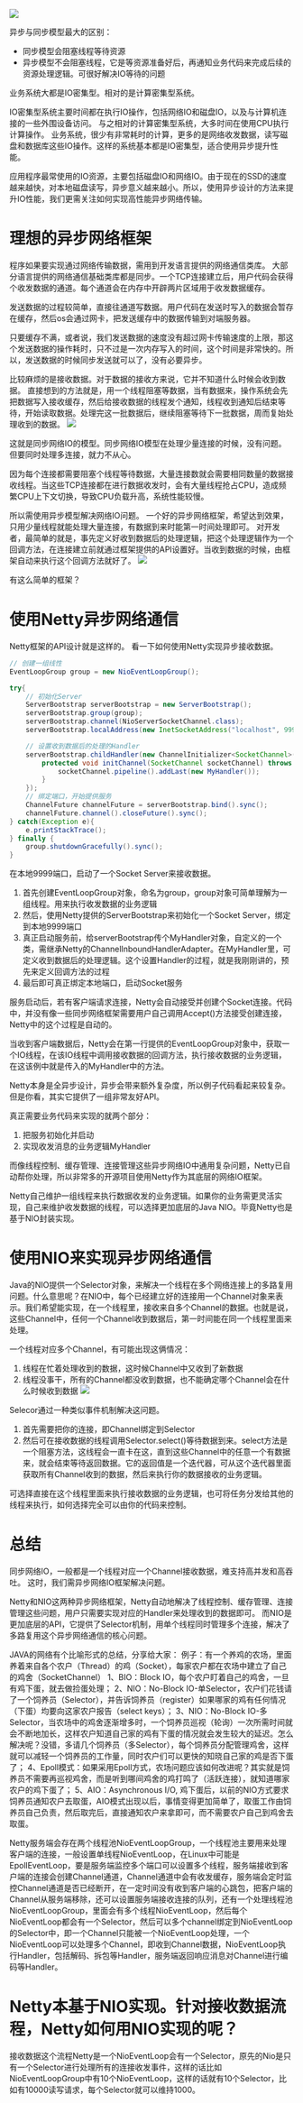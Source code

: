 ![](https://img-blog.csdnimg.cn/20200806211755709.png?x-oss-process=image/watermark,type_ZmFuZ3poZW5naGVpdGk,shadow_10,text_aHR0cHM6Ly9ibG9nLmNzZG4ubmV0L3FxXzMzNTg5NTEw,size_1,color_FFFFFF,t_70)

异步与同步模型最大的区别：
- 同步模型会阻塞线程等待资源
- 异步模型不会阻塞线程，它是等资源准备好后，再通知业务代码来完成后续的资源处理逻辑。可很好解决IO等待的问题

业务系统大都是IO密集型。相对的是计算密集型系统。

IO密集型系统主要时间都在执行IO操作，包括网络IO和磁盘IO，以及与计算机连接的一些外围设备访问。
与之相对的计算密集型系统，大多时间在使用CPU执行计算操作。
业务系统，很少有非常耗时的计算，更多的是网络收发数据，读写磁盘和数据库这些IO操作。这样的系统基本都是IO密集型，适合使用异步提升性能。

应用程序最常使用的IO资源，主要包括磁盘IO和网络IO。由于现在的SSD的速度越来越快，对本地磁盘读写，异步意义越来越小。所以，使用异步设计的方法来提升IO性能，我们更需关注如何实现高性能异步网络传输。

# 理想的异步网络框架
程序如果要实现通过网络传输数据，需用到开发语言提供的网络通信类库。
大部分语言提供的网络通信基础类库都是同步。一个TCP连接建立后，用户代码会获得个收发数据的通道。每个通道会在内存中开辟两片区域用于收发数据缓存。

发送数据的过程较简单，直接往通道写数据。用户代码在发送时写入的数据会暂存在缓存，然后os会通过网卡，把发送缓存中的数据传输到对端服务器。

只要缓存不满，或者说，我们发送数据的速度没有超过网卡传输速度的上限，那这个发送数据的操作耗时，只不过是一次内存写入的时间，这个时间是非常快的。所以，发送数据的时候同步发送就可以了，没有必要异步。

比较麻烦的是接收数据。对于数据的接收方来说，它并不知道什么时候会收到数据。
直接想到的方法就是，用一个线程阻塞等数据，当有数据来，操作系统会先把数据写入接收缓存，然后给接收数据的线程发个通知，线程收到通知后结束等待，开始读取数据。处理完这一批数据后，继续阻塞等待下一批数据，周而复始处理收到的数据。
![](https://img-blog.csdnimg.cn/20200806003514931.png?x-oss-process=image/watermark,type_ZmFuZ3poZW5naGVpdGk,shadow_10,text_aHR0cHM6Ly9ibG9nLmNzZG4ubmV0L3FxXzMzNTg5NTEw,size_1,color_FFFFFF,t_70)

这就是同步网络IO的模型。同步网络IO模型在处理少量连接的时候，没有问题。
但要同时处理多连接，就力不从心。

因为每个连接都需要阻塞个线程等待数据，大量连接数就会需要相同数量的数据接收线程。当这些TCP连接都在进行数据收发时，会有大量线程抢占CPU，造成频繁CPU上下文切换，导致CPU负载升高，系统性能较慢。

所以需使用异步模型解决网络IO问题。
一个好的异步网络框架，希望达到效果，只用少量线程就能处理大量连接，有数据到来时能第一时间处理即可。
对开发者，最简单的就是，事先定义好收到数据后的处理逻辑，把这个处理逻辑作为一个回调方法，在连接建立前就通过框架提供的API设置好。当收到数据的时候，由框架自动来执行这个回调方法就好了。
![](https://img-blog.csdnimg.cn/20200806003537605.png?x-oss-process=image/watermark,type_ZmFuZ3poZW5naGVpdGk,shadow_10,text_aHR0cHM6Ly9ibG9nLmNzZG4ubmV0L3FxXzMzNTg5NTEw,size_1,color_FFFFFF,t_70)

有这么简单的框架？

# 使用Netty异步网络通信
Netty框架的API设计就是这样的。
看一下如何使用Netty实现异步接收数据。



```java
// 创建一组线性
EventLoopGroup group = new NioEventLoopGroup();

try{
    // 初始化Server
    ServerBootstrap serverBootstrap = new ServerBootstrap();
    serverBootstrap.group(group);
    serverBootstrap.channel(NioServerSocketChannel.class);
    serverBootstrap.localAddress(new InetSocketAddress("localhost", 9999));

    // 设置收到数据后的处理的Handler
    serverBootstrap.childHandler(new ChannelInitializer<SocketChannel>() {
        protected void initChannel(SocketChannel socketChannel) throws Exception {
            socketChannel.pipeline().addLast(new MyHandler());
        }
    });
    // 绑定端口，开始提供服务
    ChannelFuture channelFuture = serverBootstrap.bind().sync();
    channelFuture.channel().closeFuture().sync();
} catch(Exception e){
    e.printStackTrace();
} finally {
    group.shutdownGracefully().sync();
}
```

在本地9999端口，启动了一个Socket Server来接收数据。
1. 首先创建EventLoopGroup对象，命名为group，group对象可简单理解为一组线程。用来执行收发数据的业务逻辑
2. 然后，使用Netty提供的ServerBootstrap来初始化一个Socket Server，绑定到本地9999端口
3. 真正启动服务前，给serverBootstrap传个MyHandler对象，自定义的一个类，需继承Netty的ChannelInboundHandlerAdapter。在MyHandler里，可定义收到数据后的处理逻辑。这个设置Handler的过程，就是我刚刚讲的，预先来定义回调方法的过程
4. 最后即可真正绑定本地端口，启动Socket服务

服务启动后，若有客户端请求连接，Netty会自动接受并创建个Socket连接。代码中，并没有像一些同步网络框架需要用户自己调用Accept()方法接受创建连接，Netty中的这个过程是自动的。

当收到客户端数据后，Netty会在第一行提供的EventLoopGroup对象中，获取一个IO线程，在该IO线程中调用接收数据的回调方法，执行接收数据的业务逻辑，在这该例中就是传入的MyHandler中的方法。

Netty本身是全异步设计，异步会带来额外复杂度，所以例子代码看起来较复杂。但是你看，其实它提供了一组非常友好API。

真正需要业务代码来实现的就两个部分：
1. 把服务初始化并启动
2. 实现收发消息的业务逻辑MyHandler

而像线程控制、缓存管理、连接管理这些异步网络IO中通用复杂问题，Netty已自动帮你处理，所以非常多的开源项目使用Netty作为其底层的网络IO框架。

Netty自己维护一组线程来执行数据收发的业务逻辑。如果你的业务需更灵活实现，自己来维护收发数据的线程，可以选择更加底层的Java NIO。毕竟Netty也是基于NIO封装实现。

# 使用NIO来实现异步网络通信
Java的NIO提供一个Selector对象，来解决一个线程在多个网络连接上的多路复用问题。什么意思呢？在NIO中，每个已经建立好的连接用一个Channel对象来表示。我们希望能实现，在一个线程里，接收来自多个Channel的数据。也就是说，这些Channel中，任何一个Channel收到数据后，第一时间能在同一个线程里面来处理。

一个线程对应多个Channel，有可能出现这俩情况：
1. 线程在忙着处理收到的数据，这时候Channel中又收到了新数据
2. 线程没事干，所有的Channel都没收到数据，也不能确定哪个Channel会在什么时候收到数据
![](https://img-blog.csdnimg.cn/20200806015618602.png?x-oss-process=image/watermark,type_ZmFuZ3poZW5naGVpdGk,shadow_10,text_aHR0cHM6Ly9ibG9nLmNzZG4ubmV0L3FxXzMzNTg5NTEw,size_1,color_FFFFFF,t_70)


Selecor通过一种类似事件机制解决这问题。
1. 首先需要把你的连接，即Channel绑定到Selector
2. 然后可在接收数据的线程调用Selector.select()等待数据到来。select方法是一个阻塞方法，这线程会一直卡在这，直到这些Channel中的任意一个有数据来，就会结束等待返回数据。它的返回值是一个迭代器，可从这个迭代器里面获取所有Channel收到的数据，然后来执行你的数据接收的业务逻辑。

可选择直接在这个线程里面来执行接收数据的业务逻辑，也可将任务分发给其他的线程来执行，如何选择完全可以由你的代码来控制。

# 总结
同步网络IO，一般都是一个线程对应一个Channel接收数据，难支持高并发和高吞吐。
这时，我们需异步网络IO框架解决问题。

Netty和NIO这两种异步网络框架，Netty自动地解决了线程控制、缓存管理、连接管理这些问题，用户只需要实现对应的Handler来处理收到的数据即可。
而NIO是更加底层的API，它提供了Selector机制，用单个线程同时管理多个连接，解决了多路复用这个异步网络通信的核心问题。

JAVA的网络有个比喻形式的总结，分享给大家：
例子：有一个养鸡的农场，里面养着来自各个农户（Thread）的鸡（Socket），每家农户都在农场中建立了自己的鸡舍（SocketChannel）
1、BIO：Block IO，每个农户盯着自己的鸡舍，一旦有鸡下蛋，就去做捡蛋处理；
2、NIO：No-Block IO-单Selector，农户们花钱请了一个饲养员（Selector），并告诉饲养员（register）如果哪家的鸡有任何情况（下蛋）均要向这家农户报告（select keys）；
3、NIO：No-Block IO-多Selector，当农场中的鸡舍逐渐增多时，一个饲养员巡视（轮询）一次所需时间就会不断地加长，这样农户知道自己家的鸡有下蛋的情况就会发生较大的延迟。怎么解决呢？没错，多请几个饲养员（多Selector），每个饲养员分配管理鸡舍，这样就可以减轻一个饲养员的工作量，同时农户们可以更快的知晓自己家的鸡是否下蛋了；
4、Epoll模式：如果采用Epoll方式，农场问题应该如何改进呢？其实就是饲养员不需要再巡视鸡舍，而是听到哪间鸡舍的鸡打鸣了（活跃连接），就知道哪家农户的鸡下蛋了；
5、AIO：Asynchronous I/O, 鸡下蛋后，以前的NIO方式要求饲养员通知农户去取蛋，AIO模式出现以后，事情变得更加简单了，取蛋工作由饲养员自己负责，然后取完后，直接通知农户来拿即可，而不需要农户自己到鸡舍去取蛋。

Netty服务端会存在两个线程池NioEventLoopGroup，一个线程池主要用来处理客户端的连接，一般设置单线程NioEventLoop，在Linux中可能是EpollEventLoop，要是服务端监控多个端口可以设置多个线程，服务端接收到客户端的连接会创建Channel通道，Channel通道中会有收发缓存，服务端会定时监控Channel通道是否已经断开，在一定时间没有收到客户端的心跳包，把客户端的Channel从服务端移除，还可以设置服务端接收连接的队列，还有一个处理线程池NioEventLoopGroup，里面会有多个线程NioEventLoop，然后每个NioEventLoop都会有一个Selector，然后可以多个channel绑定到NioEventLoop的Selector中，即一个Channel只能被一个NioEventLoop处理，一个NioEventLoop可以处理多个Channel，即收到Channel数据，NioEventLoop执行Handler，包括解码、拆包等Handler，服务端返回响应消息对Channel进行编码等Handler。

# Netty本基于NIO实现。针对接收数据流程，Netty如何用NIO实现的呢？
接收数据这个流程Netty是一个NioEventLoop会有一个Selector，原先的Nio是只有一个Selector进行处理所有的连接收发事件，这样的话比如NioEventLoopGroup中有10个NioEventLoop，这样的话就有10个Selector，比如有10000读写请求，每个Selector就可以维持1000。